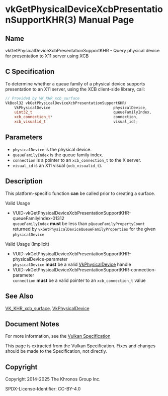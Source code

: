 # vkGetPhysicalDeviceXcbPresentationSupportKHR(3) Manual Page

## Name

vkGetPhysicalDeviceXcbPresentationSupportKHR - Query physical device for presentation to X11 server using XCB



## [](#_c_specification)C Specification

To determine whether a queue family of a physical device supports presentation to an X11 server, using the XCB client-side library, call:

```c++
// Provided by VK_KHR_xcb_surface
VkBool32 vkGetPhysicalDeviceXcbPresentationSupportKHR(
    VkPhysicalDevice                            physicalDevice,
    uint32_t                                    queueFamilyIndex,
    xcb_connection_t*                           connection,
    xcb_visualid_t                              visual_id);
```

## [](#_parameters)Parameters

- `physicalDevice` is the physical device.
- `queueFamilyIndex` is the queue family index.
- `connection` is a pointer to an `xcb_connection_t` to the X server.
- `visual_id` is an X11 visual (`xcb_visualid_t`).

## [](#_description)Description

This platform-specific function **can** be called prior to creating a surface.

Valid Usage

- [](#VUID-vkGetPhysicalDeviceXcbPresentationSupportKHR-queueFamilyIndex-01312)VUID-vkGetPhysicalDeviceXcbPresentationSupportKHR-queueFamilyIndex-01312  
  `queueFamilyIndex` **must** be less than `pQueueFamilyPropertyCount` returned by `vkGetPhysicalDeviceQueueFamilyProperties` for the given `physicalDevice`

Valid Usage (Implicit)

- [](#VUID-vkGetPhysicalDeviceXcbPresentationSupportKHR-physicalDevice-parameter)VUID-vkGetPhysicalDeviceXcbPresentationSupportKHR-physicalDevice-parameter  
  `physicalDevice` **must** be a valid [VkPhysicalDevice](https://registry.khronos.org/vulkan/specs/latest/man/html/VkPhysicalDevice.html) handle
- [](#VUID-vkGetPhysicalDeviceXcbPresentationSupportKHR-connection-parameter)VUID-vkGetPhysicalDeviceXcbPresentationSupportKHR-connection-parameter  
  `connection` **must** be a valid pointer to an `xcb_connection_t` value

## [](#_see_also)See Also

[VK\_KHR\_xcb\_surface](https://registry.khronos.org/vulkan/specs/latest/man/html/VK_KHR_xcb_surface.html), [VkPhysicalDevice](https://registry.khronos.org/vulkan/specs/latest/man/html/VkPhysicalDevice.html)

## [](#_document_notes)Document Notes

For more information, see the [Vulkan Specification](https://registry.khronos.org/vulkan/specs/latest/html/vkspec.html#vkGetPhysicalDeviceXcbPresentationSupportKHR)

This page is extracted from the Vulkan Specification. Fixes and changes should be made to the Specification, not directly.

## [](#_copyright)Copyright

Copyright 2014-2025 The Khronos Group Inc.

SPDX-License-Identifier: CC-BY-4.0